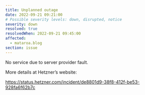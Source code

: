 ```yaml
---
title: Unplanned outage
date: 2022-09-21 09:21:00
# Possible severity levels: down, disrupted, notice
severity: down
resolved: true
resolvedWhen: 2022-09-21 09:45:00
affected:
  - mataroa.blog
section: issue
---
```


No service due to server provider fault.

More details at Hetzner’s website:

https://status.hetzner.com/incident/de8801d9-38f8-412f-be53-928fa6f62b7c
